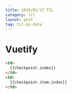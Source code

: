 ```yaml
---
title: 2019/01/17 TIL
category: til
layout: post
tag: til-by-date
---
```


# Vuetify

```html
<td>
  {{checkpoint.index}}
</td>
<td>
  {{checkpoint.item.index}}
</td>
```
